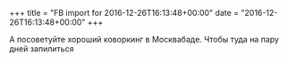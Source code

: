 +++
title = "FB import for 2016-12-26T16:13:48+00:00"
date = "2016-12-26T16:13:48+00:00"
+++

А посоветуйте хороший коворкинг в Москвабаде. Чтобы туда на пару дней запилиться


